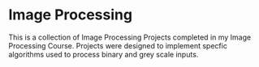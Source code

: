 Image Processing
========
This is a collection of Image Processing Projects completed in my Image Processing Course.
Projects were designed to implement specfic algorithms used to process binary and grey scale inputs.





